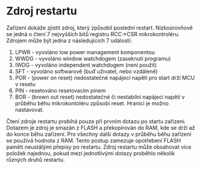 # Zdroj restartu

Zařízení dokáže zjistit zdroj, který způsobil poslední restart. Nízkoúrovňově se jedná o čtení 7 nejvyšších bitů registru  RCC-&gt;CSR mikrokontroléru. Zdrojem může být jedna z následujících 7 událostí:

1. LPWR - vyvoláno low power management komponentou
2. WWDG - vyvoláno window watchdogem \(zaseknutí programu\)
3. IWDG - vyvoláno independent watchdogem \(není použit\)
4. SFT - vyvoláno softwarově \(buď uživatel, nebo vzdáleně\)
5. POR - \(power on reset\) nedostatečné napájecí napětí pro start drží MCU v resetu
6. PIN - resetováno resetovacím pinem
7. BOR - \(brown out reset\) nedostatečné či nestabilní napájecí napětí v průběhu běhu mikrokontoléru způsobí reset. Hranici je možno nastavovat.

Čtení zdroje restartu probíhá pouze při prvním dotazu po startu zařízení. Dotazem je zdroj je smazán z FLASH a překopírován do RAM, kde se drží až do konce běhu zařízení. Pro všechny další dotazy v průběhu běhu zařízení se používá hodnota z RAM. Tento postup zamezuje opotřebení FLASH paměti neustálými přepisy po restartu. Zdroj restartu může obsahovat více položek najednou, pokud mezi jednotlivými dotazy proběhlo několik různých druhů restartu.







